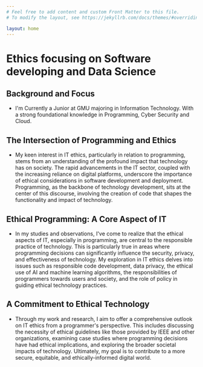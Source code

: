 ```yaml
---
# Feel free to add content and custom Front Matter to this file.
# To modify the layout, see https://jekyllrb.com/docs/themes/#overriding-theme-defaults

layout: home
---
```


# Ethics focusing on Software developing and Data Science

                                  

## Background and Focus

- I'm Currently a Junior at GMU majoring in Information Technology. With a strong foundational knowledge in Programming, Cyber Security and Cloud.

## The Intersection of Programming and Ethics

- My keen interest in IT ethics, particularly in relation to programming, stems from an understanding of the profound impact that technology has on society. The rapid advancements in the IT sector, coupled with the increasing reliance on digital platforms, underscore the importance of ethical considerations in software development and deployment. Programming, as the backbone of technology development, sits at the center of this discourse, involving the creation of code that shapes the functionality and impact of technology.

## Ethical Programming: A Core Aspect of IT

- In my studies and observations, I've come to realize that the ethical aspects of IT, especially in programming, are central to the responsible practice of technology. This is particularly true in areas where programming decisions can significantly influence the security, privacy, and effectiveness of technology. My exploration in IT ethics delves into issues such as responsible code development, data privacy, the ethical use of AI and machine learning algorithms, the responsibilities of programmers towards users and society, and the role of policy in guiding ethical technology practices.

## A Commitment to Ethical Technology

- Through my work and research, I aim to offer a comprehensive outlook on IT ethics from a programmer's perspective. This includes discussing the necessity of ethical guidelines like those provided by IEEE and other organizations, examining case studies where programming decisions have had ethical implications, and exploring the broader societal impacts of technology. Ultimately, my goal is to contribute to a more secure, equitable, and ethically-informed digital world.
